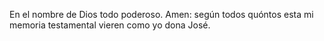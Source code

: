En el nombre de Dios todo poderoso. Amen: según todos quóntos esta mi memoria testamental vieren como yo dona José.